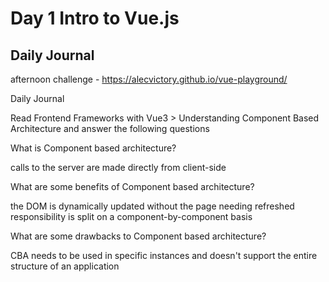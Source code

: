 # Day 1 Intro to Vue.js

## Daily Journal

afternoon challenge -  https://alecvictory.github.io/vue-playground/

Daily Journal

Read Frontend Frameworks with Vue3 > Understanding Component Based Architecture and answer the following questions

What is Component based architecture?

calls to the server are made directly from client-side

What are some benefits of Component based architecture?

the DOM is dynamically updated without the page needing refreshed
responsibility is split on a component-by-component basis

What are some drawbacks to Component based architecture?

CBA needs to be used in specific instances and doesn't support the entire structure of an application